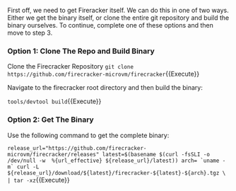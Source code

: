 First off, we need to get Fireracker itself. We can do this in one of two ways. Either we get the binary itself, or clone the entire git repository and build the binary ourselves. To continue, complete one of these options and then move to step 3.

### Option 1: Clone The Repo and Build Binary

Clone the Firecracker Repository
`git clone https://github.com/firecracker-microvm/firecracker`{{Execute}}

Navigate to the firecracker root directory and then build the binary:

`tools/devtool build`{{Execute}}

### Option 2: Get The Binary

Use the following command to get the complete binary:


``release_url="https://github.com/firecracker-microvm/firecracker/releases"
latest=$(basename $(curl -fsSLI -o /dev/null -w  %{url_effective} ${release_url}/latest))
arch= `uname -m`
curl -L ${release_url}/download/${latest}/firecracker-${latest}-${arch}.tgz \
| tar -xz``{{Execute}}

